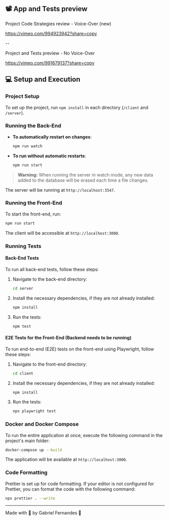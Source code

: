 
## 📽️ App and  Tests preview 

Project Code Strategies review - Voice-Over (new)

https://vimeo.com/994923942?share=copy

--

Project and Tests preview - No Voice-Over

https://vimeo.com/991679137?share=copy


## 💻 Setup and Execution

### Project Setup

To set up the project, run `npm install` in each directory (`/client` and `/server`).

### Running the Back-End

- **To automatically restart on changes**:
  ```bash
  npm run watch
  ```
- **To run without automatic restarts**:
  ```bash
  npm run start
  ```

> **Warning:** When running the server in watch mode, any new data added to the database will be erased each time a file changes.

The server will be running at `http://localhost:3547`.

### Running the Front-End

To start the front-end, run:
```bash
npm run start
```

The client will be accessible at `http://localhost:3000`.

### Running Tests

#### Back-End Tests

To run all back-end tests, follow these steps:

1. Navigate to the back-end directory:
   ```bash
   cd server
   ```

2. Install the necessary dependencies, if they are not already installed:
   ```bash
   npm install
   ```

3. Run the tests:
   ```bash
   npm test
   ```

#### E2E Tests for the Front-End (Backend needs to be running)

To run end-to-end (E2E) tests on the front-end using Playwright, follow these steps:

1. Navigate to the front-end directory:
   ```bash
   cd client
   ```

2. Install the necessary dependencies, if they are not already installed:
   ```bash
   npm install
   ```

3. Run the tests:
   ```bash
   npx playwright test
   ```

### Docker and Docker Compose

To run the entire application at once, execute the following command in the project's main folder:

```bash
docker-compose up --build
```

The application will be available at `http://localhost:3000`.

### Code Formatting

Prettier is set up for code formatting. If your editor is not configured for Prettier, you can format the code with the following command:

```bash
npx prettier . --write
```

---

Made with 🧡 by Gabriel Fernandes 👋
